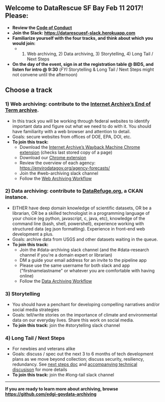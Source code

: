 ## Welcome to DataRescue SF Bay Feb 11 2017! Please: 

* **Review the [Code of Conduct](https://docs.google.com/document/d/1bmMTOCgzZslkQwy03NoqX4pEFFDFyMoEQDro7h35E7c/edit)**
* **Join the Slack: https://datarescuesf-slack.herokuapp.com**
* **Familiarize yourself with the four tracks, and think about which you would join:** 
  * 1) Web archiving, 2) Data archiving, 3) Storytelling, 4) Long Tail / Next Steps
* **On the day of the event, sign in at the registration table @ BIDS, and listen for intro @ 9:30** (*FYI* Storytelling & Long Tail / Next Steps might not convene until the afternoon)

## Choose a track

### 1) Web archiving: contribute to the [Internet Archive’s End of Term archive](http://eotarchive.cdlib.org/2016.html). 
* In this track you will be working through federal websites to identify important data and figure out what we need to do with it. You should have familiarity with a web browser and attention to detail. 
* Goals: secure websites from offices of DOE, EPA, DOI, etc. 
* **To join this track:** 
  * Download the [Internet Archive’s Wayback Machine Chrome extension](https://chrome.google.com/webstore/detail/wayback-machine/fpnmgdkabkmnadcjpehmlllkndpkmiak) (checks last stored copy of a page)
  * Download our [Chrome extension](https://chrome.google.com/webstore/detail/nominationtool/abjpihafglmijnkkoppbookfkkanklok)
  * Review the overview of each agency: https://envirodatagov.org/agency-forecasts/
  * Join the #web-archiving slack channel
  * Follow the [Web Archiving Workflow](https://docs.google.com/document/d/1JWzkO0eSJRin4EQeGb4G5ei9xaQGBqYHdRTUoa39kJY/edit)

### 2) Data archiving: contribute to [DataRefuge.org](https://www.datarefuge.org), a CKAN instance. 
* EITHER have deep domain knowledge of scientific datasets, OR be a librarian, OR be a skilled technologist in a programming language of your choice (eg python, javascript, c, java, etc), knowledge of the command line (bash, shell, powershell), experience working with structured data (eg json formatting). Experience in front-end web development a plus. 
* Goals: archive data from USGS and other datasets waiting in the queue. 
* **To join this track:** 
  * Join the #data-archiving slack channel (and the #data-research channel if you're a domain expert or librarian)
  * DM a guide your email address for an invite to the pipeline app
  * Please use the same username for both slack and app ("firstnamelastname" or whatever you are comfortable with having online)
  * Follow the [Data Archiving Workflow](https://docs.google.com/document/d/1crJcDk_PKUBp2HgEZc1T2P4LOwNBup2GixSaFd5NFFw/edit)

### 3) Storytelling
* You should have a penchant for developing compelling narratives and/or social media strategies
* Goals: tell/write stories on the importance of climate and environmental data on our everyday lives. Share this work on social media. 
* **To join this track:** join the #storytelling slack channel

### 4) Long Tail / Next Steps
* For newbies and veterans alike
* Goals: discuss / spec out the next 3 to 6 months of tech development plans as we move beyond collection; discuss security, resiliency, redundancy. See [next steps doc](./next-steps.md) and [accompanying technical discusison](https://github.com/edgi-govdata-archiving/pagefreezer-cli) for more details
* **To join this track:** join the #long-tail slack channel

****

**If you are ready to learn more about archiving, browse https://github.com/edgi-govdata-archiving**
